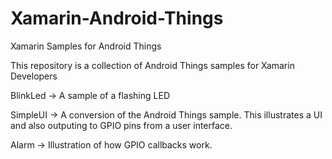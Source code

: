 # Xamarin-Android-Things
Xamarin Samples for Android Things

This repository is a collection of Android Things samples for Xamarin Developers

BlinkLed ->  A sample of a flashing LED

SimpleUI ->  A conversion of the Android Things sample.   This illustrates a UI and also outputing to GPIO pins from a user interface. 

Alarm ->   Illustration of how GPIO callbacks work.

